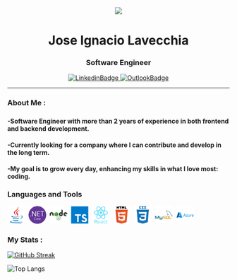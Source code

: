  <!--Icon-->
 <div id = "header" align = "center">
    <img src = "https://i.giphy.com/media/v1.Y2lkPTc5MGI3NjExbTB6bjZrcTRjeHZjejI4dnRjOGpoZGpreWp0MDR5ZzF1ODk2cTRrOSZlcD12MV9pbnRlcm5hbF9naWZfYnlfaWQmY3Q9Zw/3oKIPnAiaMCws8nOsE/giphy.gif" width = "200" />
    <h1 align ="center">Jose Ignacio Lavecchia</h1>
    <h3 align ="center">Software Engineer</h3>
</div>
   <!-- Bagdes-->
<div id = "badges" align ="center">
   <a href = "https://www.linkedin.com/in/jose-ignacio-lavecchia-suarez-766316239/" >
    <img src = "https://img.shields.io/badge/LinkedIn-0077B5?style=for-the-badge&logo=linkedin&logoColor=white"
     alt = "LinkedinBadge"/>
   </a>
   <a href = "mailto:leo8493@outlook.com" >
    <img src = "https://img.shields.io/badge/Microsoft_Outlook-0078D4?style=for-the-badge&logo=microsoft-outlook&logoColor=white"
     alt = "OutlookBadge"/>
   </a> 
   
</div>
<hr>
<!--About Me-->
<h3>About Me : <h3/>

<h4>-Software Engineer with more than 2 years of experience in both frontend and backend
development. </h4>

<h4>-Currently looking for a company where I can contribute and develop in the long term.</h4>

<h4>-My goal is to grow every day, enhancing my skills in what I love most: coding.</h4>


<div align ="left">
    <h3>Languages and Tools </h3>
   <img src = "https://github.com/devicons/devicon/blob/master/icons/java/java-original.svg" title="Java" alt ="Java"
    width="40" height ="40" />&nbsp;
    <img src = "https://github.com/devicons/devicon/blob/master/icons/dotnetcore/dotnetcore-original.svg" title=".NET" alt =".NET"
       width="40" height ="40" />&nbsp;
    <img src = "https://github.com/devicons/devicon/blob/master/icons/nodejs/nodejs-original-wordmark.svg" title="Node js" alt ="Node js"
    width="40" height ="40" />&nbsp;
    <img src = "https://github.com/devicons/devicon/blob/master/icons/typescript/typescript-original.svg" title="TypeScript" alt ="TypeScript"
    width="40" height ="40" />&nbsp;
    <img src = "https://github.com/devicons/devicon/blob/master/icons/react/react-original-wordmark.svg" title="React" alt ="React"
    width="40" height ="40" />&nbsp;
    <img src = "https://github.com/devicons/devicon/blob/master/icons/html5/html5-original-wordmark.svg" title="HTML" alt ="HTML"
    width="40" height ="40" />&nbsp;
 <img src = "https://github.com/devicons/devicon/blob/master/icons/css3/css3-plain-wordmark.svg" title="CSS" alt ="CSS"
    width="40" height ="40" />&nbsp;
 <img src = "https://github.com/devicons/devicon/blob/master/icons/mysql/mysql-original-wordmark.svg" title="MySQL" alt ="MySQL"
    width="40" height ="40" />&nbsp;
 <img src = "https://github.com/devicons/devicon/blob/master/icons/azure/azure-original-wordmark.svg" title="Azure" alt ="Azure"
    width="40" height ="40" />&nbsp;
</div>

 <!-- Github Stats-->
### My Stats :
[![GitHub Streak](http://github-readme-streak-stats.herokuapp.com?user=Joseignlave1&theme=transparent&hide_border=true)](https://git.io/streak-stats)


![Top Langs](https://github-readme-stats.vercel.app/api/top-langs/?username=Joseignlave1&hide_progress=false&theme=transparent&hide_border=true)
